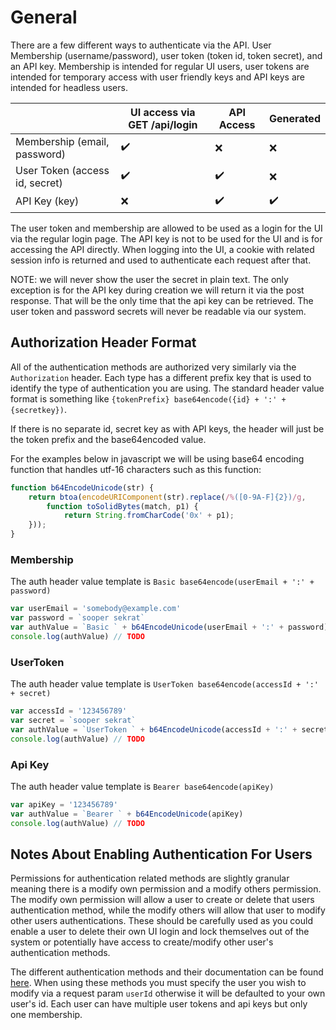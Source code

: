 # General

There are a few different ways to authenticate via the API. User Membership (username/password), user token (token id, token secret), and an API key. Membership is intended for regular UI users, user tokens are intended for temporary access with user friendly keys and API keys are intended for headless users.

|                                | UI access via GET /api/login | API Access | Generated |
|--------------------------------|------------------------------|------------|------------|
| Membership (email, password)   |:heavy_check_mark:|:x:|:x:|
| User Token (access id, secret) |:heavy_check_mark:|:heavy_check_mark:| :x:|
| API Key (key)                  |:x:|:heavy_check_mark:|:heavy_check_mark:


The user token and membership are allowed to be used as a login for the UI via the regular login page. The API key is not to be used for the UI and is for accessing the API directly. When logging into the UI, a cookie with related session info is returned and used to authenticate each request after that.

NOTE: we will never show the user the secret in plain text. The only exception is for the API key during creation we will return it via the post response. That will be the only time that the api key can be retrieved. The user token and password secrets will never be readable via our system.

## Authorization Header Format

All of the authentication methods are authorized very similarly via the `Authorization` header. Each type has a different prefix key that is used to identify the type of authentication you are using. The standard header value format is something like `{tokenPrefix} base64encode({id} + ':' + {secretkey})`.

If there is no separate id, secret key as with API keys, the header will just be the token prefix and the base64encoded value.

For the examples below in javascript we will be using base64 encoding function that handles utf-16 characters such as this function:

```javascript
function b64EncodeUnicode(str) {
    return btoa(encodeURIComponent(str).replace(/%([0-9A-F]{2})/g,
        function toSolidBytes(match, p1) {
            return String.fromCharCode('0x' + p1);
    }));
}
```

### Membership

The auth header value template is `Basic base64encode(userEmail + ':' + password)`

```javascript
var userEmail = 'somebody@example.com'
var password = `sooper sekrat`
var authValue = `Basic ` + b64EncodeUnicode(userEmail + ':' + password)
console.log(authValue) // TODO
```

### UserToken

The auth header value template is `UserToken base64encode(accessId + ':' + secret)`

```javascript
var accessId = '123456789'
var secret = `sooper sekrat`
var authValue = `UserToken ` + b64EncodeUnicode(accessId + ':' + secret)
console.log(authValue) // TODO
```

### Api Key

The auth header value template is `Bearer base64encode(apiKey)`

```javascript
var apiKey = '123456789'
var authValue = `Bearer ` + b64EncodeUnicode(apiKey)
console.log(authValue) // TODO
```

## Notes About Enabling Authentication For Users

Permissions for authentication related methods are slightly granular meaning there is a modify own permission and a modify others permission. The modify own permission will allow a user to create or delete that users authentication method, while the modify others will allow that user to modify other users authentications. These should be carefully used as you could enable a user to delete their own UI login and lock themselves out of the system or potentially have access to create/modify other user's authentication methods.

The different authentication methods and their documentation can be found [here](http://carbon-docs.meshify.com/#!/authentication/authentication_create_api_key). When using these methods you must specify the user you wish to modify via a request param `userId` otherwise it will be defaulted to your own user's id. Each user can have multiple user tokens and api keys but only one membership.
